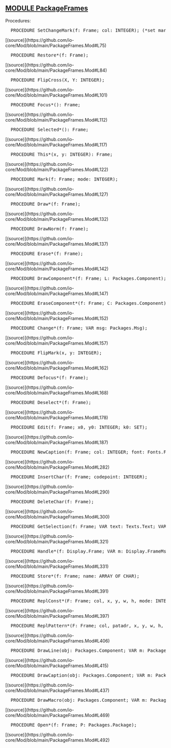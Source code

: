 
## [MODULE PackageFrames](https://github.com/io-core/Mod/blob/main/PackageFrames.Mod)

Procedures:


<pre>  PROCEDURE SetChangeMark(f: Frame; col: INTEGER); (*set mark in corner of frame*)</pre> [(source)](https://github.com/io-core/Mod/blob/main/PackageFrames.Mod#L75)


<pre>  PROCEDURE Restore*(f: Frame);</pre> [(source)](https://github.com/io-core/Mod/blob/main/PackageFrames.Mod#L84)


<pre>  PROCEDURE FlipCross(X, Y: INTEGER);</pre> [(source)](https://github.com/io-core/Mod/blob/main/PackageFrames.Mod#L101)


<pre>  PROCEDURE Focus*(): Frame;</pre> [(source)](https://github.com/io-core/Mod/blob/main/PackageFrames.Mod#L112)


<pre>  PROCEDURE Selected*(): Frame;</pre> [(source)](https://github.com/io-core/Mod/blob/main/PackageFrames.Mod#L117)


<pre>  PROCEDURE This*(x, y: INTEGER): Frame;</pre> [(source)](https://github.com/io-core/Mod/blob/main/PackageFrames.Mod#L122)


<pre>  PROCEDURE Mark(f: Frame; mode: INTEGER);</pre> [(source)](https://github.com/io-core/Mod/blob/main/PackageFrames.Mod#L127)


<pre>  PROCEDURE Draw*(f: Frame);</pre> [(source)](https://github.com/io-core/Mod/blob/main/PackageFrames.Mod#L132)


<pre>  PROCEDURE DrawNorm(f: Frame);</pre> [(source)](https://github.com/io-core/Mod/blob/main/PackageFrames.Mod#L137)


<pre>  PROCEDURE Erase*(f: Frame);</pre> [(source)](https://github.com/io-core/Mod/blob/main/PackageFrames.Mod#L142)


<pre>  PROCEDURE DrawComponent*(f: Frame; L: Packages.Component);</pre> [(source)](https://github.com/io-core/Mod/blob/main/PackageFrames.Mod#L147)


<pre>  PROCEDURE EraseComponent*(f: Frame; C: Packages.Component);</pre> [(source)](https://github.com/io-core/Mod/blob/main/PackageFrames.Mod#L152)


<pre>  PROCEDURE Change*(f: Frame; VAR msg: Packages.Msg);</pre> [(source)](https://github.com/io-core/Mod/blob/main/PackageFrames.Mod#L157)


<pre>  PROCEDURE FlipMark(x, y: INTEGER);</pre> [(source)](https://github.com/io-core/Mod/blob/main/PackageFrames.Mod#L162)


<pre>  PROCEDURE Defocus*(f: Frame);</pre> [(source)](https://github.com/io-core/Mod/blob/main/PackageFrames.Mod#L168)


<pre>  PROCEDURE Deselect*(f: Frame);</pre> [(source)](https://github.com/io-core/Mod/blob/main/PackageFrames.Mod#L178)


<pre>  PROCEDURE Edit(f: Frame; x0, y0: INTEGER; k0: SET);</pre> [(source)](https://github.com/io-core/Mod/blob/main/PackageFrames.Mod#L187)


<pre>  PROCEDURE NewCaption(f: Frame; col: INTEGER; font: Fonts.Font);</pre> [(source)](https://github.com/io-core/Mod/blob/main/PackageFrames.Mod#L282)


<pre>  PROCEDURE InsertChar(f: Frame; codepoint: INTEGER);</pre> [(source)](https://github.com/io-core/Mod/blob/main/PackageFrames.Mod#L290)


<pre>  PROCEDURE DeleteChar(f: Frame);</pre> [(source)](https://github.com/io-core/Mod/blob/main/PackageFrames.Mod#L300)


<pre>  PROCEDURE GetSelection(f: Frame; VAR text: Texts.Text; VAR beg, end: (*, time:*) LONGINT);</pre> [(source)](https://github.com/io-core/Mod/blob/main/PackageFrames.Mod#L321)


<pre>  PROCEDURE Handle*(f: Display.Frame; VAR m: Display.FrameMsg);</pre> [(source)](https://github.com/io-core/Mod/blob/main/PackageFrames.Mod#L331)


<pre>  PROCEDURE Store*(f: Frame; name: ARRAY OF CHAR);</pre> [(source)](https://github.com/io-core/Mod/blob/main/PackageFrames.Mod#L391)


<pre>  PROCEDURE ReplConst*(F: Frame; col, x, y, w, h, mode: INTEGER);</pre> [(source)](https://github.com/io-core/Mod/blob/main/PackageFrames.Mod#L397)


<pre>  PROCEDURE ReplPattern*(F: Frame; col, patadr, x, y, w, h, mode: INTEGER);</pre> [(source)](https://github.com/io-core/Mod/blob/main/PackageFrames.Mod#L406)


<pre>  PROCEDURE DrawLine(obj: Packages.Component; VAR m: Packages.Msg);</pre> [(source)](https://github.com/io-core/Mod/blob/main/PackageFrames.Mod#L415)


<pre>  PROCEDURE DrawCaption(obj: Packages.Component; VAR m: Packages.Msg);</pre> [(source)](https://github.com/io-core/Mod/blob/main/PackageFrames.Mod#L437)


<pre>  PROCEDURE DrawMacro(obj: Packages.Component; VAR m: Packages.Msg);</pre> [(source)](https://github.com/io-core/Mod/blob/main/PackageFrames.Mod#L469)


<pre>  PROCEDURE Open*(f: Frame; P: Packages.Package);</pre> [(source)](https://github.com/io-core/Mod/blob/main/PackageFrames.Mod#L492)

